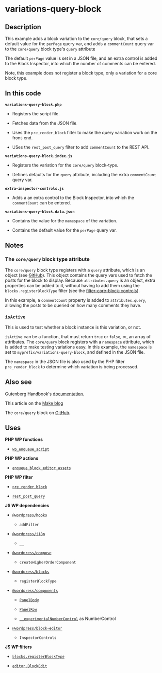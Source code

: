 # variations-query-block

## Description

This example adds a block variation to the `core/query` block, that sets a default value for the `perPage` query var, and adds a `commentCount` query var to the `core/query` block type's `query` attribute

The default `perPage` value is set in a JSON file, and an extra control is added to the Block Inspector, into which the number of comments can be entered.

Note, this example does not register a block type, only a variation for a core block type.

## In this code

**`variations-query-block.php`**

- Registers the script file.

- Fetches data from the JSON file.

- Uses the `pre_render_block` filter to make the query variation work on the front-end.

- USes the `rest_post_query` filter to add `commentCount` to the REST API.

**`variations-query-block.index.js`**

- Registers the variation for the `core/query` block-type.

- Defines defaults for the `query` attribute, including the extra `commentCount` query var.

**`extra-inspector-controls.js`**

- Adds a an extra control to the Block Inspector, into which the `commentCount` can be entered.

**`variations-query-block.data.json`**

- Contains the value for the `namespace` of the variation.

- Contains the default value for the `perPage` query var.

## Notes

### The `core/query` block type attribute

The `core/query` block type registers with a `query` attribute, which is an object (see [GitHub](https://github.com/WordPress/gutenberg/blob/trunk/packages/block-library/src/query/block.json)). This object contains the query vars used to fetch the posts for the block to display. Because `attributes.query` is an object, extra properties can be added to it, without having to add them using the `blocks.registerBlockType` filter (see the [filter-core-block-controls](../filter-core-block-controls/)).

In this example, a `commentCount` property is added to `attributes.query`, allowing the posts to be queried on how many comments they have.

### `isActive`

This is used to test whether a block instance is this variation, or not.

`isActive` can be a function, that must return `true` or `false`, or, an array of attributes. The `core/query` block registers with a `namespace` attribute, which is added to make testing variations easy. In this example, the `namespace` is set to `myprefix/variations-query-block`, and defined in the JSON file.

The `namespace` in the JSON file is also used by the PHP filter `pre_render_block` to determine which variation is being processed.

## Also see

Gutenberg Handbook's [documentation](https://developer.wordpress.org/block-editor/reference-guides/block-api/block-variations/).

This article on the [Make blog](https://make.wordpress.org/core/2022/10/10/extending-the-query-loop-block/)

The `core/query` block on [GitHub](https://github.com/WordPress/gutenberg/blob/trunk/packages/block-library/src/query/block.json).

## Uses

**PHP WP functions**

- [`wp_enqueue_script`](https://developer.wordpress.org/reference/functions/wp_enqueue_script/)

**PHP WP actions**

- [`enqueue_block_editor_assets`](https://developer.wordpress.org/reference/hooks/enqueue_block_editor_assets/)

**PHP WP filter**

- [`pre_render_block`](https://developer.wordpress.org/reference/hooks/pre_render_block/)

- [`rest_post_query`]()

**JS WP dependencies**

- [`@wordpress/hooks`](https://developer.wordpress.org/block-editor/reference-guides/packages/packages-hooks/)

  - `addFilter`

- [`@wordpress/i18n`](https://developer.wordpress.org/block-editor/reference-guides/packages/packages-i18n/)

  - `__`

- [`@wordpress/compose`](https://developer.wordpress.org/block-editor/reference-guides/packages/packages-compose/)

  - `createHigherOrderComponent`

- [`@wordpress/blocks`](https://developer.wordpress.org/block-editor/reference-guides/packages/packages-blocks/)

  - `registerBlockType`

- [`@wordpress/components`](https://developer.wordpress.org/block-editor/reference-guides/components/)

  - [`PanelBody`](https://developer.wordpress.org/block-editor/reference-guides/components/panel/)

  - [`PanelRow`](https://developer.wordpress.org/block-editor/reference-guides/components/panel/#panelrow)

  - [`__experimentalNumberControl`](https://developer.wordpress.org/block-editor/reference-guides/components/number-control/) as NumberControl

- [`@wordpress/block-editor`](https://developer.wordpress.org/block-editor/reference-guides/packages/packages-block-editor/)

  - `InspectorControls`

**JS WP filters**

- [`blocks.registerBlockType`](https://developer.wordpress.org/block-editor/reference-guides/filters/block-filters/#blocks-registerblocktype)

- [`editor.BlockEdit`](https://developer.wordpress.org/block-editor/reference-guides/filters/block-filters/#editor-blockedit)
